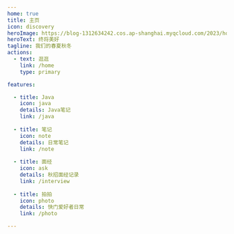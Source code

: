 ```yaml
---
home: true
title: 主页
icon: discovery
heroImage: https://blog-1312634242.cos.ap-shanghai.myqcloud.com/2023/homebg.jpg
heroText: 终将美好
tagline: 我们的春夏秋冬
actions:
  - text: 逛逛
    link: /home
    type: primary

features:

  - title: Java
    icon: java
    details: Java笔记
    link: /java
    
  - title: 笔记
    icon: note
    details: 日常笔记
    link: /note
    
  - title: 面经
    icon: ask
    details: 秋招面经记录
    link: /interview
    
  - title: 拍拍
    icon: photo
    details: 快门爱好者日常
    link: /photo

---
```


